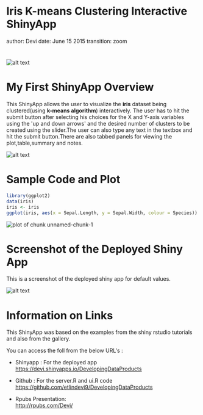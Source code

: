 Iris K-means Clustering Interactive ShinyApp
========================================================
author: Devi
date: June 15 2015 
transition: zoom   
  
    
      
        
#
![alt text](iris.png)



My First ShinyApp Overview
========================================================
This ShinyApp allows the user to visualize the **iris** dataset being clustered(using **k-means algorithm**) interactively.
The user has to hit the submit button after selecting his choices for the X and Y-axis variables using the 'up and down arrows' and the desired number of clusters to be created using the slider.The user can also type any text in the textbox and hit the submit button.There are also tabbed panels for viewing the plot,table,summary and notes.

![alt text](iris.png)

Sample Code and Plot
========================================================

```r
library(ggplot2)
data(iris)
iris <- iris
ggplot(iris, aes(x = Sepal.Length, y = Sepal.Width, colour = Species)) + geom_point()
```

![plot of chunk unnamed-chunk-1](FirstRPres-figure/unnamed-chunk-1-1.png) 

Screenshot of the Deployed Shiny App 
========================================================
This is a screenshot of the deployed shiny app for default values.

![alt text](IRIS_Shiny.png)

Information on Links
========================================================
This ShinyApp was based on the examples from the shiny rstudio tutorials and also from the gallery.

You can access the foll from the below URL's :

 - Shinyapp : For the deployed app 
 https://devi.shinyapps.io/DevelopingDataProducts

 - Github : For the server.R and ui.R code 
 https://github.com/etlindevi9/DevelopingDataProducts

 - Rpubs Presentation:  
 http://rpubs.com/Devi/

